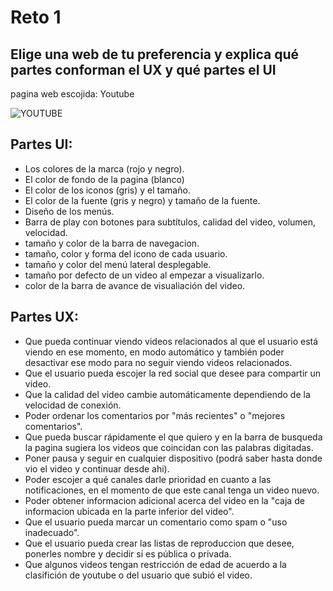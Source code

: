 # Reto 1
## Elige una web de tu preferencia y explica qué partes conforman el UX y qué partes el UI
pagina web escojida: Youtube

![YOUTUBE](../assets/youtube.jpg)

## Partes UI:                                                              

* Los colores de la marca (rojo y negro).                                  
* El color de fondo de la pagina (blanco)                                  
* El color de los iconos (gris) y el tamaño.   
* El color de la fuente (gris y negro) y tamaño de la fuente.   
* Diseño de los menús.                                                                                                                              
* Barra de play con botones para subtítulos, calidad del video, volumen, velocidad.
* tamaño y color de la barra de navegacion.
* tamaño, color y forma del icono de cada usuario.
* tamaño y color del menú lateral desplegable.
* tamaño por defecto de un video al empezar a visualizarlo.
* color de la barra de avance de visualiación del video.

## Partes UX:

* Que pueda continuar viendo videos relacionados al que el usuario está viendo en ese momento, en modo automático y también poder desactivar ese modo  para no seguir viendo videos relacionados.                                                                                  
* Que el usuario pueda escojer la red social que desee para compartir un video.
* Que la calidad del video cambie automáticamente dependiendo de la velocidad de conexión.
* Poder ordenar los comentarios por "más recientes" o "mejores comentarios".
* Que pueda buscar rápidamente el que quiero y en la barra de busqueda la pagina sugiera los videos que coincidan con las palabras digitadas.
* Poner pausa y seguir en cualquier dispositivo (podrá saber hasta donde vio el video y continuar desde ahi).
* Poder escojer a qué canales darle prioridad en cuanto a las notificaciones, en el momento de que este canal tenga un video nuevo.
* Poder obtener informacion adicional acerca del video en la "caja de informacion ubicada en la parte inferior del video".
* Que el usuario pueda marcar un comentario como spam o "uso inadecuado".
* Que el usuario pueda crear las listas de reproduccion que desee, ponerles nombre y decidir si es pública o privada.
* Que algunos videos tengan restricción de edad de acuerdo a la clasifición de youtube o del usuario que subió el video.
